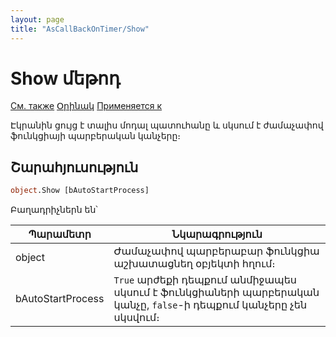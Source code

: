 ```yaml
---
layout: page
title: "AsCallBackOnTimer/Show"
---
```



# Show մեթոդ

[См. также](../AsCallBackOnTimer.md) [Օրինակ](../../Examples/E_AsCallBackOnTimer.html) [Применяется к](../AsCallBackOnTimer.md)

Էկրանին ցույց է տալիս մոդալ պատուհանը և սկսում է ժամաչափով ֆունկցիայի պարբերական կանչերը։ 

## Շարահյուսություն

``` vb
object.Show [bAutoStartProcess]
```

Բաղադրիչներն են՝


| Պարամետր | Նկարագրություն |
|--|--|
| object | Ժամաչափով պարբերաբար ֆունկցիա աշխատացնեղ օբյեկտի հղում։|
| bAutoStartProcess | `True` արժեքի դեպքում անմիջապես սկսում է ֆունկցիաների պարբերական կանչը, `false`-ի դեպքում կանչերը չեն սկսվում։ |
